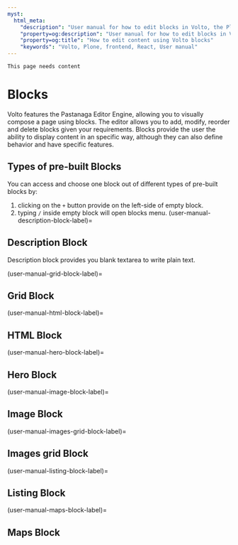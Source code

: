 ```yaml
---
myst:
  html_meta:
    "description": "User manual for how to edit blocks in Volto, the Plone 6 frontend."
    "property=og:description": "User manual for how to edit blocks in Volto, the Plone 6 frontend."
    "property=og:title": "How to edit content using Volto blocks"
    "keywords": "Volto, Plone, frontend, React, User manual"
---
```


```{todo}
This page needs content
```

# Blocks
Volto features the Pastanaga Editor Engine, allowing you to visually compose a page using blocks. The editor allows you to add, modify, reorder and delete blocks given your requirements. Blocks provide the user the ability to display content in an specific way, although they can also define behavior and have specific features.

## Types of pre-built Blocks

You can access and choose one block out of different types of pre-built blocks by:
1. clicking on the `+` button provide on the left-side of empty block.
2. typing `/` inside empty block will open blocks menu.
(user-manual-description-block-label)=

## Description Block

Description block provides you blank textarea to write plain text. 

(user-manual-grid-block-label)=

## Grid Block

(user-manual-html-block-label)=

## HTML Block

(user-manual-hero-block-label)=

## Hero Block

(user-manual-image-block-label)=

## Image Block

(user-manual-images-grid-block-label)=

## Images grid Block

(user-manual-listing-block-label)=

## Listing Block

(user-manual-maps-block-label)=

## Maps Block
